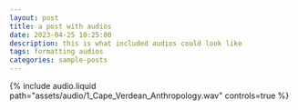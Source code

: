 ```yaml
---
layout: post
title: a post with audios
date: 2023-04-25 10:25:00
description: this is what included audios could look like
tags: formatting audios
categories: sample-posts
---
```


<div class="row mt-3">
  <div class="col-sm mt-3 mt-md-0">
    {% include audio.liquid path="assets/audio/1_Cape_Verdean_Anthropology.wav" controls=true %}
  </div>
</div>

